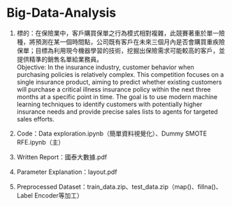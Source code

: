 # Big-Data-Analysis
1. 標的：在保險業中，客戶購買保單之行為模式相對複雜，此競賽著重於單一險種，將預測在某一個時間點，公司既有客戶在未來三個月內是否會購買重疾險保單；目標為利用現今機器學習的技術，挖掘出保險需求可能較高的客戶，並提供精準的銷售名單給業務員。  
   Objective: In the insurance industry, customer behavior when purchasing policies is relatively complex. This competition focuses on a single insurance product, aiming to predict whether existing customers will purchase a critical illness insurance policy within the next three months at a specific point in time. The goal is to use modern machine learning techniques to identify customers with potentially higher insurance needs and provide precise sales lists to agents for targeted sales efforts.

3. Code：Data exploration.ipynb（簡單資料視覺化）、Dummy SMOTE RFE.ipynb（主）

4. Written Report：國泰大數據.pdf

5. Parameter Explanation：layout.pdf

6. Preprocessed Dataset：train_data.zip、test_data.zip（map()、fillna()、Label Encoder等加工）
